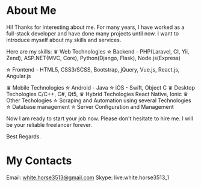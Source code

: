 # About Me

Hi! Thanks for interesting about me. For many years, I have worked as a full-stack developer and have done many projects until now.
I want to introduce myself about my skills and services.

Here are my skills:
♛ Web Technologies
   ✮ Backend - PHP(Laravel, CI, Yii, Zend), ASP.NET(MVC, Core), Python(Django, Flask), Node.js(Express)
   
   ✮ Frontend - HTML5, CSS3/SCSS, Bootstrap, jQuery, Vue.js, React.js, Angular.js
   
♛ Mobile Technologies
   ✮ Android - Java
   ✮ iOS - Swift, Object C
♛ Desktop Techologies
   C/C++, C#, Qt5,
♛ Hybrid Techologies
   React Native, Ionic
♛ Other Techologies
   ✮ Scraping and Automation using several Technologies
   ✮ Database management
   ✮ Server Configuration and Management


Now I am ready to start your job now. Please don't hesitate to hire me.
I will be your reliable freelancer forever.

Best Regards.


# My Contacts

Email: white.horse3513@gmail.com
Skype: live:white.horse3513_1
